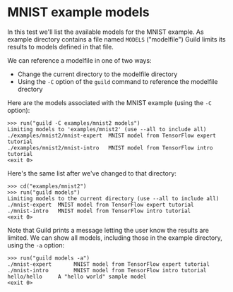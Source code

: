 # MNIST example models

In this test we'll list the available models for the MNIST example. As
example directory contains a file named `MODELS` ("modelfile") Guild
limits its results to models defined in that file.

We can reference a modelfile in one of two ways:

- Change the current directory to the modelfile directory
- Using the `-C` option of the `guild` command to reference the
  modelfile drectory

Here are the models associated with the MNIST example (using the `-C`
option):

    >>> run("guild -C examples/mnist2 models")
    Limiting models to 'examples/mnist2' (use --all to include all)
    ./examples/mnist2/mnist-expert  MNIST model from TensorFlow expert tutorial
    ./examples/mnist2/mnist-intro   MNIST model from TensorFlow intro tutorial
    <exit 0>

Here's the same list after we've changed to that directory:

    >>> cd("examples/mnist2")
    >>> run("guild models")
    Limiting models to the current directory (use --all to include all)
    ./mnist-expert  MNIST model from TensorFlow expert tutorial
    ./mnist-intro   MNIST model from TensorFlow intro tutorial
    <exit 0>

Note that Guild prints a message letting the user know the results are
limited. We can show all models, including those in the example
directory, using the `-a` option:

    >>> run("guild models -a")
    ./mnist-expert       MNIST model from TensorFlow expert tutorial
    ./mnist-intro        MNIST model from TensorFlow intro tutorial
    hello/hello     A "hello world" sample model
    <exit 0>
